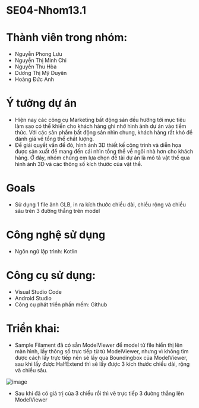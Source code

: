 # SE04-Nhom13.1
# Thành viên trong nhóm:
- Nguyễn Phong Lưu
- Nguyễn Thị Minh Chi
- Nguyễn Thu Hòa
- Dương Thị Mỹ Duyên
- Hoàng Đức Anh

# Ý tưởng dự án
- Hiện nay các công cụ Marketing bất động sản đều hướng tới mục tiêu làm sao có thể khiến cho khách hàng ghi nhớ hình ảnh dự án vào tiềm thức. Với các sản phẩm bất động sản nhìn chung, khách hàng rất khó để đánh giá về tổng thể chất lượng. 
- Để giải quyết vấn đề đó, hình ảnh 3D thiết kế công trình và diễn họa được sản xuất để mang đến cái nhìn tổng thể về ngôi nhà hơn cho khách hàng. Ở đây, nhóm chúng em lựa chọn đề tài dự án là mô tả vật thể qua hình ảnh 3D và các thông số kích thước của vật thể.

# Goals
- Sử dụng 1 file ảnh GLB, in ra kích thước chiều dài, chiều rộng và chiều sâu trên 3 đường thẳng trên model

# Công nghệ sử dụng
- Ngôn ngữ lập trình: Kotlin

# Công cụ sử dụng: 
- Visual Studio Code
- Android Studio
- Công cụ phát triển phần mềm: Github

# Triển khai:
- Sample Filament đã có sẵn ModelViewer để model từ file hiển thị lên màn hình, lấy thông số trực tiếp từ từ ModelViewer, nhưng vì không tìm được cách lấy trực tiếp nên sẽ lấy qua Boundingbox của ModelViewer, sau khi lấy được HalfExtend thì sẽ lấy được 3 kích thước chiều dài, rộng và chiều sâu.

![image](https://user-images.githubusercontent.com/71346057/103465358-610dcb00-4d6d-11eb-9707-07731d75a38b.png)

- Sau khi đã có giá trị của 3 chiều rồi thì vẽ trực tiếp 3 đường thẳng lên ModelViewer



